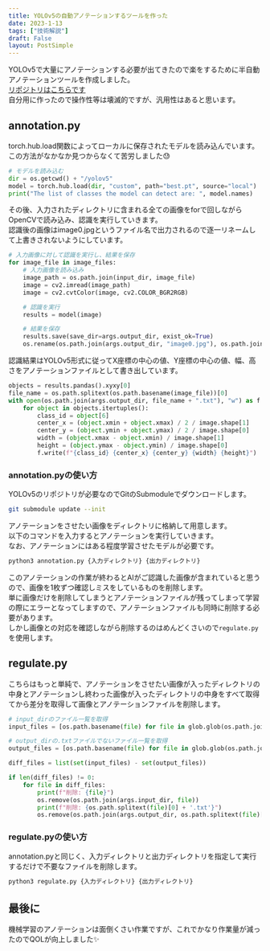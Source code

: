 ```yaml
---
title: YOLOv5の自動アノテーションするツールを作った
date: 2023-1-13
tags: ["技術解説"]
draft: False
layout: PostSimple
---
```


YOLOv5で大量にアノテーションする必要が出てきたので楽をするために半自動アノテーションツールを作成しました。  
[リポジトリはこちらです](https://github.com/yashikota/auto-annotation)  
自分用に作ったので操作性等は壊滅的ですが、汎用性はあると思います。  

## annotation.py

torch.hub.load関数によってローカルに保存されたモデルを読み込んでいます。  
この方法がなかなか見つからなくて苦労しました😓  

```py
# モデルを読み込む
dir = os.getcwd() + "/yolov5"
model = torch.hub.load(dir, "custom", path="best.pt", source="local")
print("The list of classes the model can detect are: ", model.names)
```

その後、入力されたディレクトリに含まれる全ての画像をforで回しながらOpenCVで読み込み、認識を実行していきます。  
認識後の画像はimage0.jpgというファイル名で出力されるので逐一リネームして上書きされないようにしています。  

```py
# 入力画像に対して認識を実行し、結果を保存
for image_file in image_files:
    # 入力画像を読み込み
    image_path = os.path.join(input_dir, image_file)
    image = cv2.imread(image_path)
    image = cv2.cvtColor(image, cv2.COLOR_BGR2RGB)

    # 認識を実行
    results = model(image)

    # 結果を保存
    results.save(save_dir=args.output_dir, exist_ok=True)
    os.rename(os.path.join(args.output_dir, "image0.jpg"), os.path.join(args.output_dir, image_file))
```

認識結果はYOLOv5形式に従ってX座標の中心の値、Y座標の中心の値、幅、高さをアノテーションファイルとして書き出しています。  

```py
objects = results.pandas().xyxy[0]
file_name = os.path.splitext(os.path.basename(image_file))[0]
with open(os.path.join(args.output_dir, file_name + ".txt"), "w") as f:
    for object in objects.itertuples():
        class_id = object[6]
        center_x = (object.xmin + object.xmax) / 2 / image.shape[1]
        center_y = (object.ymin + object.ymax) / 2 / image.shape[0]
        width = (object.xmax - object.xmin) / image.shape[1]
        height = (object.ymax - object.ymin) / image.shape[0]
        f.write(f"{class_id} {center_x} {center_y} {width} {height}")
```

### annotation.pyの使い方

YOLOv5のリポジトリが必要なのでGitのSubmoduleでダウンロードします。  

```sh
git submodule update --init
```

アノテーションをさせたい画像をディレクトリに格納して用意します。  
以下のコマンドを入力するとアノテーションを実行していきます。  
なお、アノテーションにはある程度学習させたモデルが必要です。  

```sh
python3 annotation.py {入力ディレクトリ} {出力ディレクトリ}
```

このアノテーションの作業が終わるとAIがご認識した画像が含まれていると思うので、画像を1枚ずつ確認しミスをしているものを削除します。  
単に画像だけを削除してしまうとアノテーションファイルが残ってしまって学習の際にエラーとなってしますので、アノテーションファイルも同時に削除する必要があります。  
しかし画像との対応を確認しながら削除するのはめんどくさいので```regulate.py```を使用します。  

## regulate.py

こちらはもっと単純で、アノテーションをさせたい画像が入ったディレクトリの中身とアノテーションし終わった画像が入ったディレクトリの中身をすべて取得てから差分を取得して画像とアノテーションファイルを削除します。  

```py
# input_dirのファイル一覧を取得
input_files = [os.path.basename(file) for file in glob.glob(os.path.join(args.input_dir, "*"))]

# output_dirの.txtファイルでないファイル一覧を取得
output_files = [os.path.basename(file) for file in glob.glob(os.path.join(args.output_dir, "*")) if os.path.splitext(file)[1] != ".txt"]

diff_files = list(set(input_files) - set(output_files))

if len(diff_files) != 0:
    for file in diff_files:
        print(f"削除: {file}")
        os.remove(os.path.join(args.input_dir, file))
        print(f"削除: {os.path.splitext(file)[0] + '.txt'}")
        os.remove(os.path.join(args.output_dir, os.path.splitext(file)[0] + ".txt"))
```

### regulate.pyの使い方

annotation.pyと同じく、入力ディレクトリと出力ディレクトリを指定して実行するだけで不要なファイルを削除します。  

```sh
python3 regulate.py {入力ディレクトリ} {出力ディレクトリ}
```

## 最後に

機械学習のアノテーションは面倒くさい作業ですが、これでかなり作業量が減ったのでQOLが向上しました✨  
